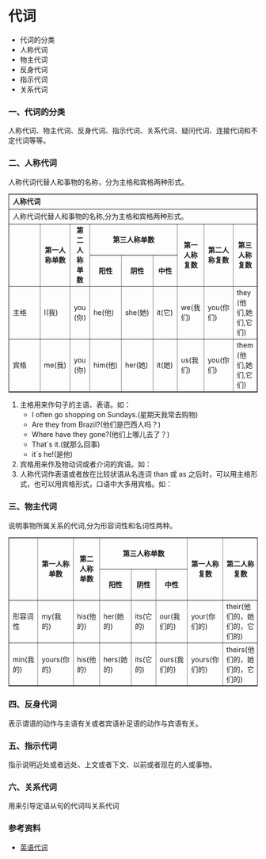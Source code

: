 # 代词

- 代词的分类
- 人称代词
- 物主代词
- 反身代词
- 指示代词
- 关系代词

### 一、代词的分类

人称代词、物主代词、反身代词、指示代词、关系代词、疑问代词、连接代词和不定代词等等。

### 二、人称代词

人称代词代替人和事物的名称，分为主格和宾格两种形式。

<table border="1" cellpadding="0px" cellspacing="0px" style="width:100%;  font-size:14px;">
	<tbody>
		<tr style=" font-weight:bold;">
			<td colspan="9" height="30px">
				人称代词</td>
		</tr>
		<tr>
			<td colspan="9" height="30px">
				人称代词代替人和事物的名称,分为主格和宾格两种形式。</td>
		</tr>
		<tr style=" font-weight:bold; text-align:center; ">
			<td height="30px" rowspan="2" width="18%">
				&nbsp;</td>
			<td rowspan="2">
				第一人称单数</td>
			<td rowspan="2">
				第二人称单数</td>
			<td colspan="3">
				第三人称单数</td>
			<td rowspan="2">
				第一人称复数</td>
			<td rowspan="2">
				第二人称复数</td>
			<td rowspan="2">
				第三人称复数</td>
		</tr>
		<tr style=" font-weight:bold; text-align:center; ">
			<td width="10%">
				阳性</td>
			<td width="10%">
				阴性</td>
			<td width="10%">
				中性</td>
		</tr>
		<tr style="line-height:20px;">
			<td height="30px" width="18%">
				主格</td>
			<td>
				I(我)</td>
			<td>
				you (你)</td>
			<td>
				he(他)</td>
			<td>
				she(她)</td>
			<td>
				it(它)</td>
			<td>
				we(我们)</td>
			<td>
				you(你们)</td>
			<td>
				they (他们,她们,它们)</td>
		</tr>
		<tr style="line-height:20px;">
			<td height="30px" width="18%">
				宾格</td>
			<td>
				me(我)</td>
			<td>
				you (你)</td>
			<td>
				him(他)</td>
			<td>
				her(她)</td>
			<td>
				it(她)</td>
			<td>
				us(我们)</td>
			<td>
				you(你们)</td>
			<td>
				them (他们,她们,它们)</td>
		</tr>
	</tbody>
</table>

1. 主格用来作句子的主语、表语。如：
   - I often go shopping on Sundays.(星期天我常去购物)
   - Are they from Brazil?(他们是巴西人吗？)
   - Where have they gone?(他们上哪儿去了？)
   - That`s it.(就那么回事)
   - it`s he!(是他)
2. 宾格用来作及物动词或者介词的宾语。如：
3. 人称代词作表语或者放在比较状语从名连词 than 或 as 之后时，可以用主格形式，也可以用宾格形式，口语中大多用宾格。如：

### 三、物主代词

说明事物所属关系的代词,分为形容词性和名词性两种。

<table border="1" cellpadding="0px" cellspacing="0px" style="width:100%;  font-size:14px;">
	<tbody>
    <tr style=" font-weight:bold; text-align:center;">
			<td height="30px" rowspan="2" width="18%">
				&nbsp;</td>
			<td rowspan="2">
				第一人称单数</td>
			<td rowspan="2">
				第二人称单数</td>
			<td colspan="3">
				第三人称单数</td>
			<td rowspan="2">
				第一人称复数</td>
			<td rowspan="2">
				第二人称复数</td>
			<td rowspan="2">
				第三人称复数</td>
		</tr>
        <tr style=" font-weight:bold; text-align:center; ">
			<td width="10%">
				阳性</td>
			<td width="10%">
				阴性</td>
			<td width="10%">
				中性</td>
		</tr>
        <tr style="line-height:20px;">
            <td>
            形容词性
            </td>
            <td>
            my(我的)
            </td>
            <td>
            his(他的)
            </td>
            <td>
            her(她的)
            </td>
            <td>
            its(它的)
            </td>
            <td>
            our(我们的)
            </td>
            <td>
            your(你们的)
            </td>
            <td>
            their(他们的，她们的，它们的)
            </td>
        </tr>
        <tr>
            <td>
            min(我的)
            </td>
            <td>
            yours(你的)
            </td>
            <td>
            his(他的)
            </td>
            <td>
            hers(她的)
            </td>
            <td>
            its(它的)
            </td>
            <td>
            ours(我们的)
            </td>
            <td>
            yours(你们的)
            </td>
            <td>
            theirs(他们的，她们的，它们的)
            </td>
        </tr>
    </tbody>
</table>

### 四、反身代词

表示谓语的动作与主语有关或者宾语补足语的动作与宾语有关。

### 五、指示代词

指示说明近处或者远处、上文或者下文、以前或者现在的人或事物。

### 六、关系代词

用来引导定语从句的代词叫关系代词

### 参考资料

- [英语代词](https://www.hjenglish.com/cixing/yingyudaici/)
